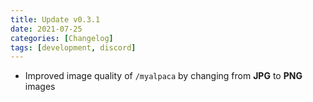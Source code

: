 ```yaml
---
title: Update v0.3.1
date: 2021-07-25
categories: [Changelog]
tags: [development, discord]
---
```


- Improved image quality of `/myalpaca` by changing from **JPG** to **PNG** images 

